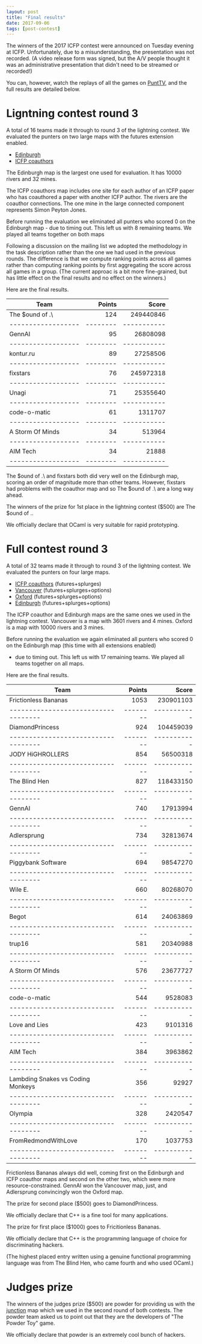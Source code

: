 ```yaml
---
layout: post
title: "Final results"
date: 2017-09-06
tags: [post-contest]
---
```


The winners of the 2017 ICFP contest were announced on Tuesday evening
at ICFP. Unfortunately, due to a misunderstanding, the presentation
was not recorded. (A video release form was signed, but the A/V people
thought it was an administrative presentation that didn't need to be
streamed or recorded!)

You can, however, watch the replays of all the games on
[PuntTV](/punttv/), and the full results are detailed below.

# Ligntning contest round 3

A total of 16 teams made it through to round 3 of the lightning
contest. We evaluated the punters on two large maps with the futures
extension enabled.

 * [Edinburgh](/map-viewer/?map=/maps/edinburgh-10000.json)
 * [ICFP coauthors](/map-viewer/?map=/maps/icfp-coauthors-pj.json)

The Edinburgh map is the largest one used for evaluation. It has 10000
rivers and 32 mines.

The ICFP coauthors map includes one site for each author of an ICFP
paper who has coauthored a paper with another ICFP author. The rivers
are the coauthor connections. The one mine in the large connected
component represents Simon Peyton Jones.

Before running the evaluation we eliminated all punters who scored 0
on the Edinburgh map - due to timing out. This left us with 8
remaining teams. We played all teams together on both maps 

Following a discussion on the mailing list we adopted the methodology
in the task description rather than the one we had used in the
previous rounds. The difference is that we compute ranking points
across all games rather than computing ranking points by first
aggregating the score across all games in a group. (The current
approac is a bit more fine-grained, but has little effect on the final
results and no effect on the winners.)

Here are the final results.


|       Team       | Points |   Score   |
|------------------|-------:|----------:|
| The $ound of .\  |    124 | 249440846 |
|------------------|--------|-----------|
| GennAI           |     95 |  26808098 |
|------------------|--------|-----------|
| kontur.ru        |     89 |  27258506 |
|------------------|--------|-----------|
| fixstars         |     76 | 245972318 |
|------------------|--------|-----------|
| Unagi            |     71 |  25355640 |
|------------------|--------|-----------|
| code-o-matic     |     61 |   1311707 |
|------------------|--------|-----------|
| A Storm Of Minds |     34 |    513964 |
|------------------|--------|-----------|
| AIM Tech         |     34 |     21888 |
|------------------|--------|-----------|

The $ound of .\ and fixstars both did very well on the Edinburgh map,
scoring an order of magnitude more than other teams. However, fixstars
had problems with the coauthor map and so The $ound of .\ are a long
way ahead.

The winners of the prize for 1st place in the lightning contest ($500)
are The $ound of .\.

We officially declare that OCaml is very suitable for rapid
prototyping.

# Full contest round 3

A total of 32 teams made it through to round 3 of the lightning
contest. We evaluated the punters on four large maps. 

 * [ICFP coauthors](/map-viewer/?map=/maps/icfp-coauthors-pj.json)
     (futures+splurges)
 * [Vancouver](/map-viewer/?map=/maps/vancouver.json)
     (futures+splurges+options)
 * [Oxford](/map-viewer/?map=/maps/oxford-10000.json)
     (futures+splurges+options)
 * [Edinburgh](/map-viewer/?map=/maps/edinburgh-10000.json)
     (futures+splurges+options)

The ICFP coauthor and Edinburgh maps are the same ones we used in the
lightning contest. Vancouver is a map with 3601 rivers and 4
mines. Oxford is a map with 10000 rivers and 3 mines.

Before running the evaluation we again eliminated all punters who
scored 0 on the Edinburgh map (this time with all extensions enabled)
- due to timing out. This left us with 17 remaining teams. We played
all teams together on all maps.

Here are the final results.

|               Team                | Points |   Score   |
|-----------------------------------|-------:|----------:|
| Frictionless Bananas              |   1053 | 230901103 |
|-----------------------------------|--------|-----------|
| DiamondPrincess                   |    924 | 104459039 |
|-----------------------------------|--------|-----------|
| JODY HiGHROLLERS                  |    854 |  56500318 |
|-----------------------------------|--------|-----------|
| The Blind Hen                     |    827 | 118433150 |
|-----------------------------------|--------|-----------|
| GennAI                            |    740 |  17913994 |
|-----------------------------------|--------|-----------|
| Adlersprung                       |    734 |  32813674 |
|-----------------------------------|--------|-----------|
| Piggybank Software                |    694 |  98547270 |
|-----------------------------------|--------|-----------|
| Wile E.                           |    660 |  80268070 |
|-----------------------------------|--------|-----------|
| Begot                             |    614 |  24063869 |
|-----------------------------------|--------|-----------|
| trup16                            |    581 |  20340988 |
|-----------------------------------|--------|-----------|
| A Storm Of Minds                  |    576 |  23677727 |
|-----------------------------------|--------|-----------|
| code-o-matic                      |    544 |   9528083 |
|-----------------------------------|--------|-----------|
| Love and Lies                     |    423 |   9101316 |
|-----------------------------------|--------|-----------|
| AIM Tech                          |    384 |   3963862 |
|-----------------------------------|--------|-----------|
| Lambding Snakes vs Coding Monkeys |    356 |     92927 |
|-----------------------------------|--------|-----------|
| Olympia                           |    328 |   2420547 |
|-----------------------------------|--------|-----------|
| FromRedmondWithLove               |    170 |   1037753 |
|-----------------------------------|--------|-----------|

Frictionless Bananas always did well, coming first on the Edinburgh
and ICFP coauthor maps and second on the other two, which were more
resource-constrained. GennAI won the Vancouver map, just, and
Adlersprung convincingly won the Oxford map.

The prize for second place ($500) goes to DiamondPrincess.

We officially declare that C++ is a fine tool for many applications.

The prize for first place ($1000) goes to Fricitionless Bananas.

We officially declare that C++ is the programming language of choice
for discriminating hackers.

(The highest placed entry written using a genuine functional
programming language was from The Blind Hen, who came fourth and who
used OCaml.)

# Judges prize

The winners of the judges prize ($500) are powder for providing us
with the [junction](/map-viewer/?map=/maps/junction.json) map which we
used in the second round of both contests. The powder team asked us to
point out that they are the developers of "The Powder Toy" game.

We officially declare that powder is an extremely cool bunch of
hackers.
